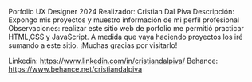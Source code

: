 Porfolio UX Designer 2024 
Realizador: Cristian Dal Piva
Descripción: Expongo mis proyectos y muestro información de mi perfil profesional
Observaciones: realizar este sitio web de porfolio me permitió practicar HTML,CSS y JavaScript.
A medida que vaya haciendo proyectos los iré sumando a este sitio.
¡Muchas gracias por visitarlo!

Linkedin: https://www.linkedin.com/in/cristiandalpiva/
Behance: https://www.behance.net/cristiandalpiva

